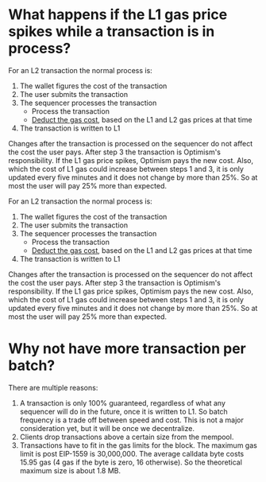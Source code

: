 # What happens if the L1 gas price spikes while a transaction is in process?

For an L2 transaction the normal process is:

1.  The wallet figures the cost of the transaction
2.  The user submits the transaction
3.  The sequencer processes the transaction
    -   Process the transaction
    -   [Deduct the gas cost](https://help.optimism.io/hc/en-us/articles/4411895794715), based on the L1 and L2 gas prices at that time
4.  The transaction is written to L1

Changes after the transaction is processed on the sequencer do not affect the cost the user pays. After step 3 the transaction is Optimism's responsibility. If the L1 gas price spikes, Optimism pays the new cost. Also, which the cost of L1 gas could increase between steps 1 and 3, it is only updated every five minutes and it does not change by more than 25%. So at most the user will pay 25% more than expected.

For an L2 transaction the normal process is:

1.  The wallet figures the cost of the transaction
2.  The user submits the transaction
3.  The sequencer processes the transaction
    -   Process the transaction
    -   [Deduct the gas cost](https://help.optimism.io/hc/en-us/articles/4411895794715), based on the L1 and L2 gas prices at that time
4.  The transaction is written to L1

Changes after the transaction is processed on the sequencer do not affect the cost the user pays. After step 3 the transaction is Optimism's responsibility. If the L1 gas price spikes, Optimism pays the new cost. Also, which the cost of L1 gas could increase between steps 1 and 3, it is only updated every five minutes and it does not change by more than 25%. So at most the user will pay 25% more than expected.


# Why not have more transaction per batch?
There are multiple reasons:

1.  A transaction is only 100% guaranteed, regardless of what any sequencer will do in the future, once it is written to L1. So batch frequency is a trade off between speed and cost. This is not a major consideration yet, but it will be once we decentralize.
2.  Clients drop transactions above a certain size from the mempool.
3.  Transactions have to fit in the gas limits for the block. The maximum gas limit is post EIP-1559 is 30,000,000. The average calldata byte costs 15.95 gas (4 gas if the byte is zero, 16 otherwise). So the theoretical maximum size is about 1.8 MB.